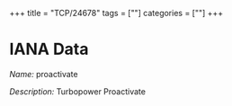 +++
title = "TCP/24678"
tags = [""]
categories = [""]
+++

# IANA Data

_Name:_ proactivate

_Description:_ Turbopower Proactivate

